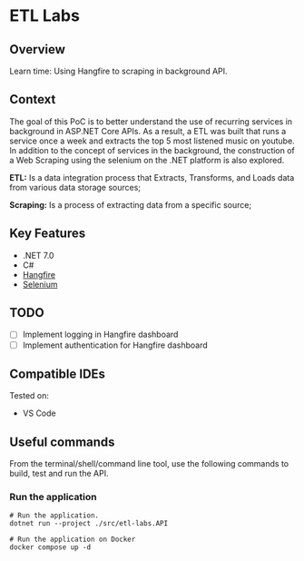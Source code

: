 # ETL Labs

## Overview

Learn time: Using Hangfire to scraping in background API.

## Context 

The goal of this PoC is to better understand the use of recurring services in background in ASP.NET Core APIs. As a result, a ETL was built that runs a service once a week and extracts the top 5 most listened music on youtube. In addition to the concept of services in the background, the construction of a Web Scraping using the selenium on the .NET platform is also explored.

**ETL:** Is a data integration process that Extracts, Transforms, and Loads data from various data storage sources;

**Scraping:** Is a process of extracting data from a specific source;

## Key Features

 - .NET 7.0
 - C#
 - [Hangfire](https://www.hangfire.io/)
 - [Selenium](https://www.selenium.dev/)

 
## TODO

- [ ] Implement logging in Hangfire dashboard
- [ ] Implement authentication for Hangfire dashboard

## Compatible IDEs

Tested on:

- VS Code

## Useful commands

From the terminal/shell/command line tool, use the following commands to build, test and run the API.

### Run the application

```shell
# Run the application.
dotnet run --project ./src/etl-labs.API
```

```shell
# Run the application on Docker
docker compose up -d
```
